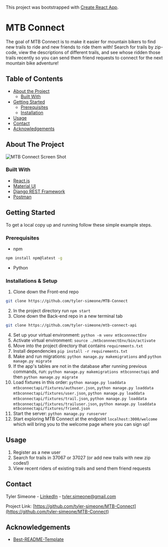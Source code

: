 This project was bootstrapped with [Create React App](https://github.com/facebook/create-react-app).

# MTB Connect
The goal of MTB Connect is to make it easier for mountain bikers to find new trails to ride and new friends to ride them with! Search for trails by zip-code, view the descriptions of different trails, and see whose ridden those trails recently so you can send them friend requests to connect for the next mountain bike adventure!

<!-- TABLE OF CONTENTS -->
## Table of Contents

* [About the Project](#about-the-project)
  * [Built With](#built-with)
* [Getting Started](#getting-started)
  * [Prerequisites](#prerequisites)
  * [Installation](#installation)
* [Usage](#usage)
* [Contact](#contact)
* [Acknowledgements](#acknowledgements)



<!-- ABOUT THE PROJECT -->
## About The Project

![MTB Connect Screen Shot](https://snipboard.io/2EYaI3.jpg)

### Built With
* [React.js](https://reactjs.org/)
* [Material UI](https://material-ui.com/)
* [Django REST Framework](https://www.django-rest-framework.org/)
* [Postman](https://www.postman.com/)

<!-- GETTING STARTED -->
## Getting Started

To get a local copy up and running follow these simple example steps.

### Prerequisites

* npm
```sh
npm install npm@latest -g
```
* Python

### Installations & Setup

1. Clone down the Front-end repo
```sh
git clone https://github.com/tyler-simeone/MTB-Connect
```
2. In the project directory run `npm start`
3. Clone down the Back-end repo in a new terminal tab
```sh
git clone https://github.com/tyler-simeone/mtb-connect-api
```
4. Set up your virtual environment: `python -m venv mtbconnnectEnv`
5. Activate virtual environment: `source ./mtbconnnectEnv/bin/activate`
6. Move into the project directory that contains `requirements.txt`
7. Install dependencies `pip install -r requirements.txt`
8. Make and run migrations: `python manage.py makemigrations` and `python manage.py migrate`
9. If the app's tables are not in the database after running previous commands, run: `python manage.py makemigrations mtbconnectapi` and then `python manage.py migrate`
10. Load fixtures in this order: 
`python manage.py loaddata mtbconnectapi/fixtures/authuser.json`, `python manage.py loaddata mtbconnectapi/fixtures/user.json`, 
`python manage.py loaddata mtbconnectapi/fixtures/trail.json`, `python manage.py loaddata mtbconnectapi/fixtures/trailuser.json`, `python manage.py loaddata mtbconnectapi/fixtures/friend.json`
11. Start the server: `python manage.py runserver`
12. Start exploring MTB Connect at the endpoint `localhost:3000/welcome` which will bring you to the welcome page where you can sign up!


<!-- USAGE EXAMPLES -->
## Usage

1. Register as a new user
2. Search for trails in 37067 or 37027 (or add new trails with new zip codes!)
3. View recent riders of existing trails and send them friend requests


<!-- CONTACT -->
## Contact

Tyler Simeone - [LinkedIn](www.linkedin.com/in/tylerpsimeone) - tyler.simeone@gmail.com

Project Link: [https://github.com/tyler-simeone/MTB-Connect](https://github.com/tyler-simeone/MTB-Connect)



<!-- ACKNOWLEDGEMENTS -->
## Acknowledgements
* [Best-README-Template](https://github.com/othneildrew/Best-README-Template)